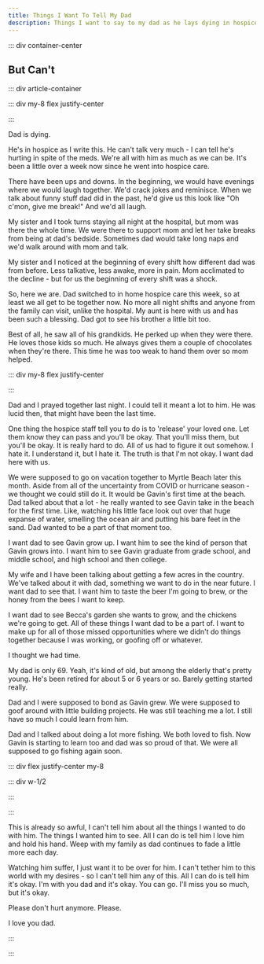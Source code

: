 ```yaml
---
title: Things I Want To Tell My Dad
description: Things I want to say to my dad as he lays dying in hospice care
---
```

<page-header title="Things I Want To Tell My Dad"></page-header>

::: div container-center

## But Can't

::: div article-container

::: div my-8 flex justify-center

<picture-wrapper file-extension="jpg" file-name="dad-in-the-kitchen-with-us" alt-text="Mom, dad, my wife Becca and me sit on the kitchen floor. Mom holds my son, Gavin. Dad attempts to wrangle my nephew Gino. Becca is holding the puppy Apollo and I'm holding my niece Evie" attribution="From right to left Mom, Dad, Becca (wife), Me, Gavin (son), Gino (nephew), Apollo (puppy), Evie (niece)"></picture-wrapper>

:::

Dad is dying. 

He's in hospice as I write this. He can't talk very much - I can tell he's hurting in spite of the meds. We're all with him as much as we can be. It's been a little over a week now since he went into hospice care. 

There have been ups and downs. In the beginning, we would have evenings where we would laugh together. We'd crack jokes and reminisce. When we talk about funny stuff dad did in the past, he'd give us this look like "Oh c'mon, give me break!" And we'd all laugh. 

My sister and I took turns staying all night at the hospital, but mom was there the whole time. We were there to support mom and let her take breaks from being at dad's bedside. Sometimes dad would take long naps and we'd walk around with mom and talk. 

My sister and I noticed at the beginning of every shift how different dad was from before. Less talkative, less awake, more in pain. Mom acclimated to the decline - but for us the beginning of every shift was a shock. 

So, here we are. Dad switched to in home hospice care this week, so at least we all get to be together now. No more all night shifts and anyone from the family can visit, unlike the hospital. My aunt is here with us and has been such a blessing. Dad got to see his brother a little bit too. 

Best of all, he saw all of his grandkids. He perked up when they were there. He loves those kids so much. He always gives them a couple of chocolates when they're there. This time he was too weak to hand them over so mom helped. 

::: div my-8 flex justify-center

<picture-wrapper file-extension="jpg" file-name="dad-with-the-grandkids" alt-text="My dad with my niece Evie, my son Gavin, and my nephew Gino" classes="w-1/2"></picture-wrapper>

:::

Dad and I prayed together last night. I could tell it meant a lot to him. He was lucid then, that might have been the last time.

One thing the hospice staff tell you to do is to 'release' your loved one. Let them know they can pass and you'll be okay. That you'll miss them, but you'll be okay. It is really hard to do. All of us had to figure it out somehow. I hate it. I understand it, but I hate it. The truth is that I'm not okay. I want dad here with us.

We were supposed to go on vacation together to Myrtle Beach later this month. Aside from all of the uncertainty from COVID or hurricane season - we thought we could still do it. It would be Gavin's first time at the beach. Dad talked about that a lot - he really wanted to see Gavin take in the beach for the first time. Like, watching his little face look out over that huge expanse of water, smelling the ocean air and putting his bare feet in the sand. Dad wanted to be a part of that moment too. 

I want dad to see Gavin grow up. I want him to see the kind of person that Gavin grows into. I want him to see Gavin graduate from grade school, and middle school, and high school and then college. 

My wife and I have been talking about getting a few acres in the country. We've talked about it with dad, something we want to do in the near future. I want dad to see that. I want him to taste the beer I'm going to brew, or the honey from the bees I want to keep. 

I want dad to see Becca's garden she wants to grow, and the chickens we're going to get. All of these things I want dad to be a part of. I want to make up for all of those missed opportunities where we didn't do things together because I was working, or goofing off or whatever. 

I thought we had time.

My dad is only 69. Yeah, it's kind of old, but among the elderly that's pretty young. He's been retired for about 5 or 6 years or so. Barely getting started really.

Dad and I were supposed to bond as Gavin grew. We were supposed to goof around with little building projects. He was still teaching me a lot. I still have so much I could learn from him. 

Dad and I talked about doing a lot more fishing. We both loved to fish. Now Gavin is starting to learn too and dad was so proud of that. We were all supposed to go fishing again soon. 

::: div flex justify-center my-8

::: div w-1/2

<picture-wrapper file-extension="jpg" file-name="fishing-with-dad" alt-text="Me and dad pose next to the tiniest fish ever caught"></picture-wrapper>

:::

::: 

This is already so awful, I can't tell him about all the things I wanted to do with him. The things I wanted him to see. All I can do is tell him I love him and hold his hand. Weep with my family as dad continues to fade a little more each day. 

Watching him suffer, I just want it to be over for him. I can't tether him to this world with my desires - so I can't tell him any of this. All I can do is tell him it's okay. I'm with you dad and it's okay. You can go. I'll miss you so much, but it's okay. 

Please don't hurt anymore. Please.

I love you dad.

:::

:::